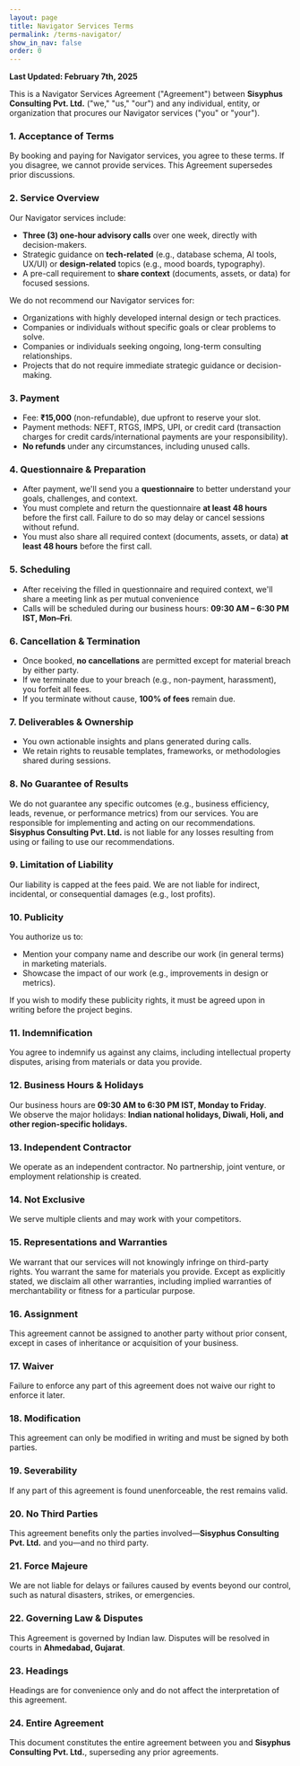 ```yaml
---
layout: page
title: Navigator Services Terms
permalink: /terms-navigator/
show_in_nav: false
order: 0
---
```


**Last Updated: February 7th, 2025**

This is a Navigator Services Agreement ("Agreement") between **Sisyphus Consulting Pvt. Ltd.** ("we," "us," "our") and any individual, entity, or organization that procures our Navigator services ("you" or "your").  

### 1. Acceptance of Terms  
By booking and paying for Navigator services, you agree to these terms. If you disagree, we cannot provide services. This Agreement supersedes prior discussions.  

### 2. Service Overview  
Our Navigator services include:  
- **Three (3) one-hour advisory calls** over one week, directly with decision-makers.  
- Strategic guidance on **tech-related** (e.g., database schema, AI tools, UX/UI) or **design-related** topics (e.g., mood boards, typography).  
- A pre-call requirement to **share context** (documents, assets, or data) for focused sessions.  

We do not recommend our Navigator services for:  
- Organizations with highly developed internal design or tech practices.  
- Companies or individuals without specific goals or clear problems to solve.  
- Companies or individuals seeking ongoing, long-term consulting relationships.  
- Projects that do not require immediate strategic guidance or decision-making.  

### 3. Payment  
- Fee: **₹15,000** (non-refundable), due upfront to reserve your slot.  
- Payment methods: NEFT, RTGS, IMPS, UPI, or credit card (transaction charges for credit cards/international payments are your responsibility).  
- **No refunds** under any circumstances, including unused calls.  

### 4. Questionnaire & Preparation  
- After payment, we'll send you a **questionnaire** to better understand your goals, challenges, and context.  
- You must complete and return the questionnaire **at least 48 hours** before the first call. Failure to do so may delay or cancel sessions without refund.  
- You must also share all required context (documents, assets, or data) **at least 48 hours** before the first call.  

### 5. Scheduling  
- After receiving the filled in questionnaire and required context, we'll share a meeting link as per mutual convenience
- Calls will be scheduled during our business hours: **09:30 AM – 6:30 PM IST, Mon–Fri**.  

### 6. Cancellation & Termination  
- Once booked, **no cancellations** are permitted except for material breach by either party.  
- If we terminate due to your breach (e.g., non-payment, harassment), you forfeit all fees.  
- If you terminate without cause, **100% of fees** remain due.  

### 7. Deliverables & Ownership  
- You own actionable insights and plans generated during calls.  
- We retain rights to reusable templates, frameworks, or methodologies shared during sessions.  

### 8. No Guarantee of Results  
We do not guarantee any specific outcomes (e.g., business efficiency, leads, revenue, or performance metrics) from our services. You are responsible for implementing and acting on our recommendations. **Sisyphus Consulting Pvt. Ltd.** is not liable for any losses resulting from using or failing to use our recommendations.

### 9. Limitation of Liability  
Our liability is capped at the fees paid. We are not liable for indirect, incidental, or consequential damages (e.g., lost profits).  

### 10. Publicity  
You authorize us to:  
- Mention your company name and describe our work (in general terms) in marketing materials.  
- Showcase the impact of our work (e.g., improvements in design or metrics).  

If you wish to modify these publicity rights, it must be agreed upon in writing before the project begins.

### 11. Indemnification
You agree to indemnify us against any claims, including intellectual property disputes, arising from materials or data you provide.

### 12. Business Hours & Holidays  
Our business hours are **09:30 AM to 6:30 PM IST, Monday to Friday**.  
We observe the major holidays: **Indian national holidays, Diwali, Holi, and other region-specific holidays.**  

### 13. Independent Contractor  
We operate as an independent contractor. No partnership, joint venture, or employment relationship is created.  

### 14. Not Exclusive  
We serve multiple clients and may work with your competitors.  

### 15. Representations and Warranties  
We warrant that our services will not knowingly infringe on third-party rights. You warrant the same for materials you provide. Except as explicitly stated, we disclaim all other warranties, including implied warranties of merchantability or fitness for a particular purpose.  

### 16. Assignment  
This agreement cannot be assigned to another party without prior consent, except in cases of inheritance or acquisition of your business.  

### 17. Waiver  
Failure to enforce any part of this agreement does not waive our right to enforce it later.  

### 18. Modification  
This agreement can only be modified in writing and must be signed by both parties.  

### 19. Severability  
If any part of this agreement is found unenforceable, the rest remains valid.  

### 20. No Third Parties  
This agreement benefits only the parties involved—**Sisyphus Consulting Pvt. Ltd.** and you—and no third party.  

### 21. Force Majeure  
We are not liable for delays or failures caused by events beyond our control, such as natural disasters, strikes, or emergencies.  

### 22. Governing Law & Disputes  
This Agreement is governed by Indian law. Disputes will be resolved in courts in **Ahmedabad, Gujarat**.  

### 23. Headings  
Headings are for convenience only and do not affect the interpretation of this agreement.  

### 24. Entire Agreement  
This document constitutes the entire agreement between you and **Sisyphus Consulting Pvt. Ltd.**, superseding any prior agreements.  
